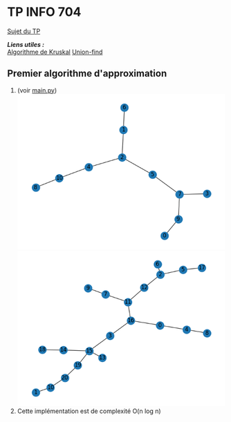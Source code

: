 # TP INFO 704
[Sujet du TP](https://www.lama.univ-savoie.fr/pagesmembres/tavenas/Materiel_online/tp.pdf)

***Liens utiles :***<br>
[Algorithme de Kruskal](https://www.wikiwand.com/fr/Algorithme_de_Kruskal)
[Union-find](https://www.wikiwand.com/fr/Union-find)

## Premier algorithme d'approximation
1. (voir [main.py](./main.py))<br>
![](./img10.png)
![](./img20.png)
2. Cette implémentation est de complexité O(n log n)
